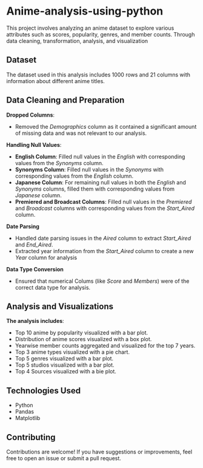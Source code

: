 # Anime-analysis-using-python
This project involves analyzing an anime dataset to explore various attributes such as scores, popularity, genres, and member counts. Through data cleaning, transformation, analysis, and visualization
## Dataset
The dataset used in this analysis includes 1000 rows and 21 columns with information about different anime titles.
## Data Cleaning and Preparation
**Dropped Columns**:
- Removed the *Demographics* column as it contained a significant amount of missing data and was not relevant to our analysis.

**Handling Null Values**:
- **English Column**: Filled null values in the *English* with corresponding values from the *Synonyms* column.
- **Synonyms Column**: Filled null values in the *Synonyms* with corresponding values from the *English* column.
- **Japanese Column**: For remaining null values in both the *English* and *Synonyms* columns, filled them with corresponding values from *Japanese* column.
- **Premiered and Broadcast Columns**: Filled null values in the *Premiered* and *Broadcast* columns with corresponding values from the *Start_Aired* column.
  
**Date Parsing**
- Handled date parsing issues in the *Aired* column to extract *Start_Aired* and *End_Aired*.
- Extracted year information from the *Start_Aired* column to create a new *Year* column for analysis
  
**Data Type Conversion**
- Ensured that numerical Colums (like *Score* and *Members*) were of the correct data type for analysis.
  
## Analysis and Visualizations

**The analysis includes**:
- Top 10 anime by popularity visualized with a bar plot.
- Distribution of anime scores visualized with a box plot.
- Yearwise member counts aggregated and visualized for the top 7 years.
- Top 3 anime types visualized with a pie chart.
- Top 5 genres visualized with a bar plot.
- Top 5 studios visualized with a bar plot.
- Top 4 Sources visualized with a bie plot.
  
## Technologies Used
- Python
- Pandas
- Matplotlib
  
## Contributing
Contributions are welcome! If you have suggestions or improvements, feel free to open an issue or submit a pull request.
